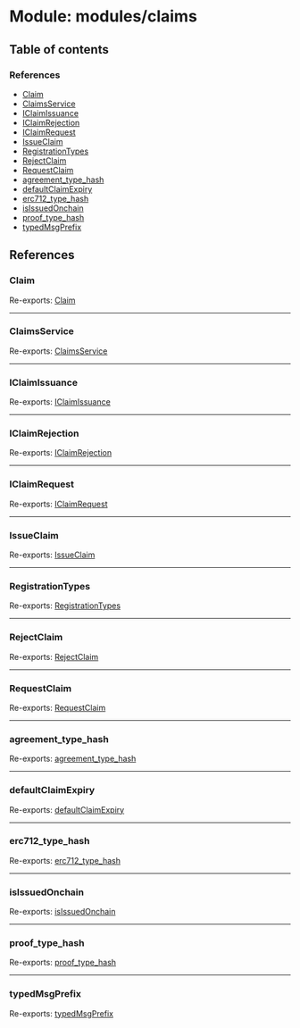 # Module: modules/claims

## Table of contents

### References

- [Claim](modules_claims.md#claim)
- [ClaimsService](modules_claims.md#claimsservice)
- [IClaimIssuance](modules_claims.md#iclaimissuance)
- [IClaimRejection](modules_claims.md#iclaimrejection)
- [IClaimRequest](modules_claims.md#iclaimrequest)
- [IssueClaim](modules_claims.md#issueclaim)
- [RegistrationTypes](modules_claims.md#registrationtypes)
- [RejectClaim](modules_claims.md#rejectclaim)
- [RequestClaim](modules_claims.md#requestclaim)
- [agreement\_type\_hash](modules_claims.md#agreement_type_hash)
- [defaultClaimExpiry](modules_claims.md#defaultclaimexpiry)
- [erc712\_type\_hash](modules_claims.md#erc712_type_hash)
- [isIssuedOnchain](modules_claims.md#isissuedonchain)
- [proof\_type\_hash](modules_claims.md#proof_type_hash)
- [typedMsgPrefix](modules_claims.md#typedmsgprefix)

## References

### Claim

Re-exports: [Claim](../interfaces/modules_claims_claims_types.Claim.md)

___

### ClaimsService

Re-exports: [ClaimsService](../classes/modules_claims_claims_service.ClaimsService.md)

___

### IClaimIssuance

Re-exports: [IClaimIssuance](../interfaces/modules_claims_claims_types.IClaimIssuance.md)

___

### IClaimRejection

Re-exports: [IClaimRejection](../interfaces/modules_claims_claims_types.IClaimRejection.md)

___

### IClaimRequest

Re-exports: [IClaimRequest](../interfaces/modules_claims_claims_types.IClaimRequest.md)

___

### IssueClaim

Re-exports: [IssueClaim](modules_claims_claims_types.md#issueclaim)

___

### RegistrationTypes

Re-exports: [RegistrationTypes](../enums/modules_claims_claims_types.RegistrationTypes.md)

___

### RejectClaim

Re-exports: [RejectClaim](modules_claims_claims_types.md#rejectclaim)

___

### RequestClaim

Re-exports: [RequestClaim](modules_claims_claims_types.md#requestclaim)

___

### agreement\_type\_hash

Re-exports: [agreement\_type\_hash](modules_claims_claims_types.md#agreement_type_hash)

___

### defaultClaimExpiry

Re-exports: [defaultClaimExpiry](modules_claims_claims_types.md#defaultclaimexpiry)

___

### erc712\_type\_hash

Re-exports: [erc712\_type\_hash](modules_claims_claims_types.md#erc712_type_hash)

___

### isIssuedOnchain

Re-exports: [isIssuedOnchain](modules_claims_claims_types.md#isissuedonchain)

___

### proof\_type\_hash

Re-exports: [proof\_type\_hash](modules_claims_claims_types.md#proof_type_hash)

___

### typedMsgPrefix

Re-exports: [typedMsgPrefix](modules_claims_claims_types.md#typedmsgprefix)
